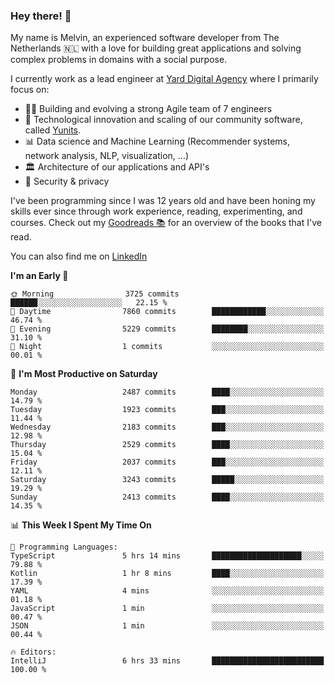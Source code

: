 ### Hey there! 👋

My name is Melvin, an experienced software developer from The Netherlands 🇳🇱 with a love for building great applications and solving complex problems in domains with a social purpose. 

I currently work as a lead engineer at [Yard Digital Agency](https://github.com/yardinternet) where I primarily focus on:

* 👏🏼 Building and evolving a strong Agile team of 7 engineers
* 🚀 Technological innovation and scaling of our community software, called [Yunits](https://www.yunits.com/).
* 📊 Data science and Machine Learning (Recommender systems, network analysis, NLP, visualization, ...)
* 🏛 Architecture of our applications and API's
* 🔐 Security & privacy

I've been programming since I was 12 years old and have been honing my skills ever since through work experience, reading, experimenting, and courses.
Check out my [Goodreads 📚](https://goodreads.com/melvinkoopmans) for an overview of the books that I've read. 

You can also find me on [LinkedIn](https://www.linkedin.com/in/melvinkoopmans)

<!--START_SECTION:waka-->
**I'm an Early 🐤** 

```text
🌞 Morning                3725 commits        ██████░░░░░░░░░░░░░░░░░░░   22.15 % 
🌆 Daytime                7860 commits        ████████████░░░░░░░░░░░░░   46.74 % 
🌃 Evening                5229 commits        ████████░░░░░░░░░░░░░░░░░   31.10 % 
🌙 Night                  1 commits           ░░░░░░░░░░░░░░░░░░░░░░░░░   00.01 % 
```
📅 **I'm Most Productive on Saturday** 

```text
Monday                   2487 commits        ████░░░░░░░░░░░░░░░░░░░░░   14.79 % 
Tuesday                  1923 commits        ███░░░░░░░░░░░░░░░░░░░░░░   11.44 % 
Wednesday                2183 commits        ███░░░░░░░░░░░░░░░░░░░░░░   12.98 % 
Thursday                 2529 commits        ████░░░░░░░░░░░░░░░░░░░░░   15.04 % 
Friday                   2037 commits        ███░░░░░░░░░░░░░░░░░░░░░░   12.11 % 
Saturday                 3243 commits        █████░░░░░░░░░░░░░░░░░░░░   19.29 % 
Sunday                   2413 commits        ████░░░░░░░░░░░░░░░░░░░░░   14.35 % 
```


📊 **This Week I Spent My Time On** 

```text
💬 Programming Languages: 
TypeScript               5 hrs 14 mins       ████████████████████░░░░░   79.88 % 
Kotlin                   1 hr 8 mins         ████░░░░░░░░░░░░░░░░░░░░░   17.39 % 
YAML                     4 mins              ░░░░░░░░░░░░░░░░░░░░░░░░░   01.18 % 
JavaScript               1 min               ░░░░░░░░░░░░░░░░░░░░░░░░░   00.47 % 
JSON                     1 min               ░░░░░░░░░░░░░░░░░░░░░░░░░   00.44 % 

🔥 Editors: 
IntelliJ                 6 hrs 33 mins       █████████████████████████   100.00 % 
```


<!--END_SECTION:waka-->
